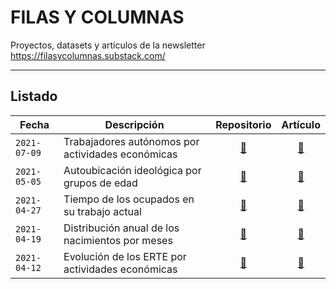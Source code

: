 # FILAS Y COLUMNAS
Proyectos, datasets y artículos de la newsletter https://filasycolumnas.substack.com/

---

## Listado

Fecha|Descripción|Repositorio|Artículo
----|-----------|:--:|:-----:
`2021-07-09`|Trabajadores autónomos por actividades económicas|[:link:](https://github.com/jescuderoma/filas-y-columnas/tree/main/2021-07-09_autonomos-sectores)|[:link:](https://filasycolumnas.substack.com/p/la-paradoja-de-la-cifra-de-autonomos)
`2021-05-05`|Autoubicación ideológica por grupos de edad|[:link:](https://github.com/jescuderoma/filas-y-columnas/tree/main/2021-05-05_autoubicacion_ideologica_edades)|[:link:](https://filasycolumnas.substack.com/p/el-colectivo-nsnc-en-peligro-de-extincion)
`2021-04-27`|Tiempo de los ocupados en su trabajo actual|[:link:](https://github.com/jescuderoma/filas-y-columnas/tree/main/2021-04-27_tiempo_empresa_ocupados)|[:link:](https://filasycolumnas.substack.com/p/el-auge-del-empleo-paracaidista-)
`2021-04-19`|Distribución anual de los nacimientos por meses|[:link:](https://github.com/jescuderoma/filas-y-columnas/tree/main/2021-04-19_nacimientos_por_meses)|[:link:](https://filasycolumnas.substack.com/p/los-beberonos-de-los-millennials)
`2021-04-12`|Evolución de los ERTE por actividades económicas|[:link:](https://github.com/jescuderoma/filas-y-columnas/tree/main/2021-04-12_erte-afiliados-sectores)|[:link:](https://filasycolumnas.substack.com/p/los-erte-echan-raices-en-25-sectores)

